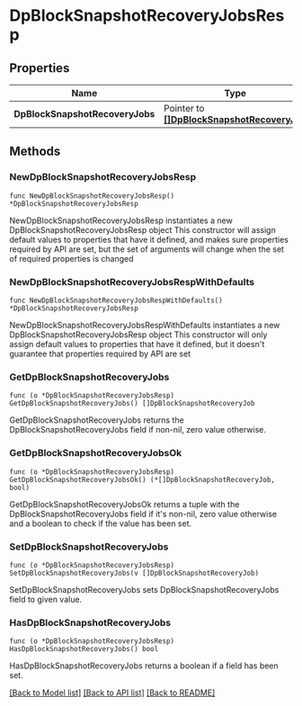 # DpBlockSnapshotRecoveryJobsResp

## Properties

Name | Type | Description | Notes
------------ | ------------- | ------------- | -------------
**DpBlockSnapshotRecoveryJobs** | Pointer to [**[]DpBlockSnapshotRecoveryJob**](DpBlockSnapshotRecoveryJob.md) |  | [optional] 

## Methods

### NewDpBlockSnapshotRecoveryJobsResp

`func NewDpBlockSnapshotRecoveryJobsResp() *DpBlockSnapshotRecoveryJobsResp`

NewDpBlockSnapshotRecoveryJobsResp instantiates a new DpBlockSnapshotRecoveryJobsResp object
This constructor will assign default values to properties that have it defined,
and makes sure properties required by API are set, but the set of arguments
will change when the set of required properties is changed

### NewDpBlockSnapshotRecoveryJobsRespWithDefaults

`func NewDpBlockSnapshotRecoveryJobsRespWithDefaults() *DpBlockSnapshotRecoveryJobsResp`

NewDpBlockSnapshotRecoveryJobsRespWithDefaults instantiates a new DpBlockSnapshotRecoveryJobsResp object
This constructor will only assign default values to properties that have it defined,
but it doesn't guarantee that properties required by API are set

### GetDpBlockSnapshotRecoveryJobs

`func (o *DpBlockSnapshotRecoveryJobsResp) GetDpBlockSnapshotRecoveryJobs() []DpBlockSnapshotRecoveryJob`

GetDpBlockSnapshotRecoveryJobs returns the DpBlockSnapshotRecoveryJobs field if non-nil, zero value otherwise.

### GetDpBlockSnapshotRecoveryJobsOk

`func (o *DpBlockSnapshotRecoveryJobsResp) GetDpBlockSnapshotRecoveryJobsOk() (*[]DpBlockSnapshotRecoveryJob, bool)`

GetDpBlockSnapshotRecoveryJobsOk returns a tuple with the DpBlockSnapshotRecoveryJobs field if it's non-nil, zero value otherwise
and a boolean to check if the value has been set.

### SetDpBlockSnapshotRecoveryJobs

`func (o *DpBlockSnapshotRecoveryJobsResp) SetDpBlockSnapshotRecoveryJobs(v []DpBlockSnapshotRecoveryJob)`

SetDpBlockSnapshotRecoveryJobs sets DpBlockSnapshotRecoveryJobs field to given value.

### HasDpBlockSnapshotRecoveryJobs

`func (o *DpBlockSnapshotRecoveryJobsResp) HasDpBlockSnapshotRecoveryJobs() bool`

HasDpBlockSnapshotRecoveryJobs returns a boolean if a field has been set.


[[Back to Model list]](../README.md#documentation-for-models) [[Back to API list]](../README.md#documentation-for-api-endpoints) [[Back to README]](../README.md)


